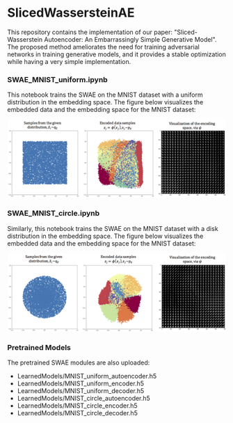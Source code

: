 # SlicedWassersteinAE

This repository contains the implementation of our paper: "Sliced-Wasserstein Autoencoder: An Embarrassingly Simple Generative Model". The proposed method ameliorates the need for training adversarial networks in training generative models, and it provides a stable optimization while having a very simple implementation. 


### SWAE_MNIST_uniform.ipynb

This notebook trains the SWAE on the MNIST dataset with a uniform distribution in the embedding space. The figure below visualizes the embedded data and the embedding space for the MNIST dataset:


![](Figures/SWAE_uniform.png)



### SWAE_MNIST_circle.ipynb

Similarly, this notebook trains the SWAE on the MNIST dataset with a disk distribution in the embedding space. The figure below visualizes the embedded data and the embedding space for the MNIST dataset:

![](Figures/SWAE_circle.png)


### Pretrained Models

The pretrained SWAE modules are also uploaded:

* LearnedModels/MNIST_uniform_autoencoder.h5
* LearnedModels/MNIST_uniform_encoder.h5
* LearnedModels/MNIST_uniform_decoder.h5
* LearnedModels/MNIST_circle_autoencoder.h5
* LearnedModels/MNIST_circle_encoder.h5
* LearnedModels/MNIST_circle_decoder.h5


